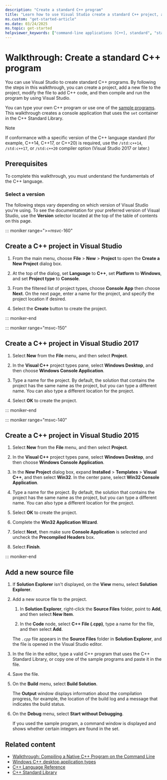 ```yaml
---
description: "Create a standard C++ program"
title: "Learn how to use Visual Studio create a standard C++ project, and then compile and run the program."
ms.custom: "get-started-article"
ms.date: 03/24/2025
ms.topic: get-started
helpviewer_keywords: ["command-line applications [C++], standard", "standard applications [C++]"]
---
```

# Walkthrough: Create a standard C++ program

You can use Visual Studio to create standard C++ programs. By following the steps in this walkthrough, you can create a project, add a new file to the project, modify the file to add C++ code, and then compile and run the program by using Visual Studio.

You can type your own C++ program or use one of the [sample programs](../overview/visual-cpp-samples.md). This walkthrough creates a console application that uses the `set` container in the C++ Standard Library.

> [!NOTE]
> If conformance with a specific version of the C++ language standard (for example, C++14, C++17, or C++20) is required, use the `/std:c++14`, `/std:c++17`, or `/std:c++20` compiler option (Visual Studio 2017 or later.)

## Prerequisites

To complete this walkthrough, you must understand the fundamentals of the C++ language.

### Select a version

The following steps vary depending on which version of Visual Studio you're using. To see the documentation for your preferred version of Visual Studio, use the **Version** selector located at the top of the table of contents on this page.

::: moniker range=">=msvc-160"

## Create a C++ project in Visual Studio

1. From the main menu, choose **File** > **New** > **Project** to open the **Create a New Project** dialog box.

1. At the top of the dialog, set **Language** to **C++**, set **Platform** to **Windows**, and set **Project type** to **Console**.

1. From the filtered list of project types, choose **Console App** then choose **Next**. On the next page, enter a name for the project, and specify the project location if desired.

1. Select the **Create** button to create the project.

::: moniker-end

::: moniker range="msvc-150"

## Create a C++ project in Visual Studio 2017

1. Select **New** from the **File** menu, and then select **Project**.

1. In the **Visual C++** project types pane, select **Windows Desktop**, and then choose **Windows Console Application**.

1. Type a name for the project. By default, the solution that contains the project has the same name as the project, but you can type a different name. You can also type a different location for the project.

1. Select **OK** to create the project.

::: moniker-end

::: moniker range="msvc-140"

## Create a C++ project in Visual Studio 2015

1. Select **New** from the **File** menu, and then select **Project**.

1. In the **Visual C++** project types pane, select **Windows Desktop**, and then choose **Windows Console Application**.

1. In the **New Project** dialog box, expand **Installed** > **Templates** > **Visual C++**, and then select **Win32**. In the center pane, select **Win32 Console Application**.

1. Type a name for the project. By default, the solution that contains the project has the same name as the project, but you can type a different name. You can also type a different location for the project.

1. Select **OK** to create the project.

1. Complete the **Win32 Application Wizard**.

1. Select **Next**, then make sure **Console Application** is selected and uncheck the **Precompiled Headers** box.

1. Select **Finish**.

::: moniker-end

## Add a new source file

1. If **Solution Explorer** isn't displayed, on the **View** menu, select **Solution Explorer**.

1. Add a new source file to the project.

   1. In **Solution Explorer**, right-click the **Source Files** folder, point to **Add**, and then select **New Item**.

   1. In the **Code** node, select **C++ File (.cpp)**, type a name for the file, and then select **Add**.

   The *`.cpp`* file appears in the **Source Files** folder in **Solution Explorer**, and the file is opened in the Visual Studio editor.

1. In the file in the editor, type a valid C++ program that uses the C++ Standard Library, or copy one of the sample programs and paste it in the file.

1. Save the file.

1. On the **Build** menu, select **Build Solution**.

   The **Output** window displays information about the compilation progress, for example, the location of the build log and a message that indicates the build status.

1. On the **Debug** menu, select **Start without Debugging**.

   If you used the sample program, a command window is displayed and shows whether certain integers are found in the set.

## Related content

- [Walkthrough: Compiling a Native C++ Program on the Command Line](../build/walkthrough-compiling-a-native-cpp-program-on-the-command-line.md)
- [Windows C++ desktop application types](./overview-of-windows-programming-in-cpp.md)
- [C++ Language Reference](../cpp/cpp-language-reference.md)
- [C++ Standard Library](../standard-library/cpp-standard-library-reference.md)
